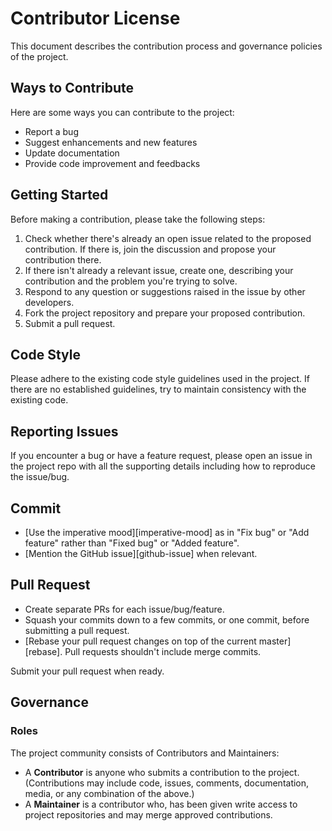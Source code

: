 # Contributor License

This document describes the contribution process and governance policies of the project. 

## Ways to Contribute
Here are some ways you can contribute to the project:

- Report a bug
- Suggest enhancements and new features
- Update documentation
- Provide code improvement and feedbacks

## Getting Started
Before making a contribution, please take the following steps:
1. Check whether there's already an open issue related to the proposed contribution. If there is, join the discussion and propose your contribution there.
2. If there isn't already a relevant issue, create one, describing your contribution and the problem you're trying to solve.
3. Respond to any question or suggestions raised in the issue by other developers.
4. Fork the project repository and prepare your proposed contribution.
5. Submit a pull request.

## Code Style
Please adhere to the existing code style guidelines used in the project. If there are no established guidelines, try to maintain consistency with the existing code.

## Reporting Issues
If you encounter a bug or have a feature request, please open an issue in the project repo with all the supporting details including how to reproduce the issue/bug.

## Commit
- [Use the imperative mood][imperative-mood] as in "Fix bug" or "Add feature" rather than "Fixed bug" or "Added feature".
- [Mention the GitHub issue][github-issue] when relevant.

## Pull Request
- Create separate PRs for each issue/bug/feature.
- Squash your commits down to a few commits, or one commit, before submitting a pull request.
- [Rebase your pull request changes on top of the current master][rebase]. Pull requests shouldn't include merge commits.

Submit your pull request when ready. 

## Governance

### Roles

The project community consists of Contributors and Maintainers:
* A **Contributor** is anyone who submits a contribution to the project. (Contributions may include code, issues, comments, documentation, media, or any combination of the above.)
* A **Maintainer** is a contributor who, has been given write access to project repositories and may merge approved contributions.

